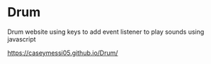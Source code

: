 # Drum
Drum website using keys to add event listener to play sounds using javascript

https://caseymessi05.github.io/Drum/
